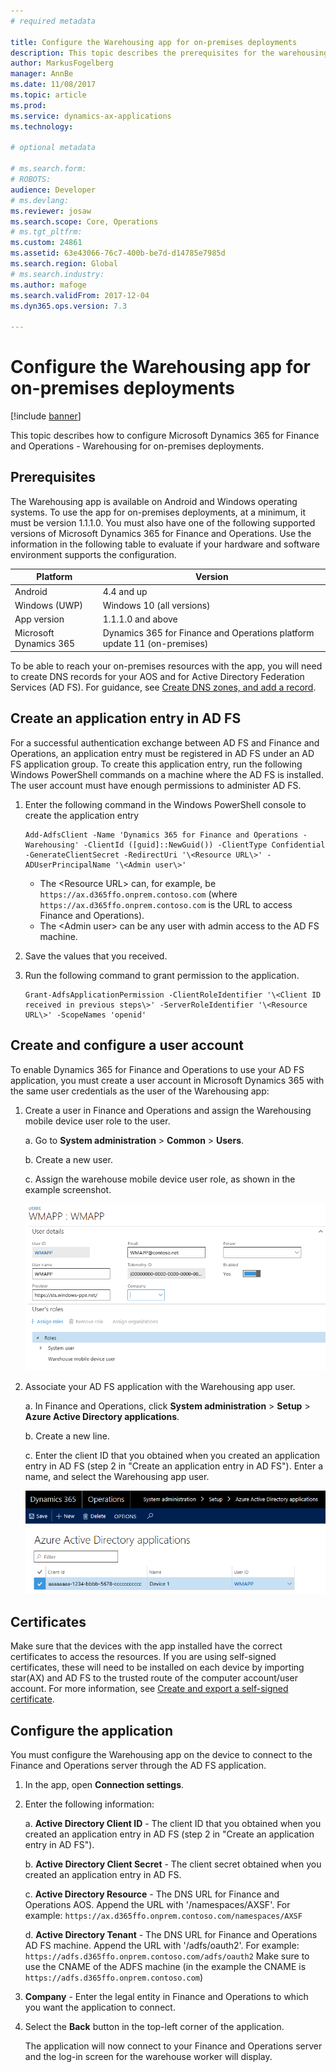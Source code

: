 ```yaml
---
# required metadata

title: Configure the Warehousing app for on-premises deployments
description: This topic describes the prerequisites for the warehousing app for on-premises deployments.
author: MarkusFogelberg
manager: AnnBe
ms.date: 11/08/2017
ms.topic: article
ms.prod: 
ms.service: dynamics-ax-applications
ms.technology: 

# optional metadata

# ms.search.form: 
# ROBOTS: 
audience: Developer
# ms.devlang: 
ms.reviewer: josaw
ms.search.scope: Core, Operations
# ms.tgt_pltfrm: 
ms.custom: 24861
ms.assetid: 63e43066-76c7-400b-be7d-d14785e7985d
ms.search.region: Global
# ms.search.industry: 
ms.author: mafoge
ms.search.validFrom: 2017-12-04
ms.dyn365.ops.version: 7.3

---
```

# Configure the Warehousing app for on-premises deployments

[!include [banner](../includes/banner.md)]

This topic describes how to configure Microsoft Dynamics 365 for Finance and Operations - Warehousing for on-premises deployments.

## Prerequisites
The Warehousing app is available on Android and Windows operating systems. To use the app for on-premises deployments, at a minimum, it must be version 1.1.1.0. You must also have one of the following supported versions of Microsoft Dynamics 365 for Finance and Operations. Use the information in the following table to evaluate if your hardware and software environment supports the configuration.

| Platform               | Version                                                                            |
|------------------------|------------------------------------------------------------------------------------|
| Android                | 4.4 and up                                                                         |
| Windows (UWP)          | Windows 10 (all versions)                                                          |
| App version            | 1.1.1.0 and above                                                                  |
| Microsoft Dynamics 365 | Dynamics 365 for Finance and Operations platform update 11 (on-premises) |

To be able to reach your on-premises resources with the app, you will need to create DNS records for your AOS and for Active Directory Federation Services (AD FS). For guidance, see [Create DNS zones, and add a record](setup-deploy-on-premises-pu12.md#setup).

## Create an application entry in AD FS
For a successful authentication exchange between AD FS and Finance and Operations, an application entry must be registered in AD FS under an AD FS application group. To create this application entry, run the following Windows PowerShell commands on a machine where the AD FS is installed. The user account must have enough permissions to administer AD FS.

1.  Enter the following command in the Windows PowerShell console to create the application entry  
    
        Add-AdfsClient -Name 'Dynamics 365 for Finance and Operations - Warehousing' -ClientId ([guid]::NewGuid()) -ClientType Confidential -GenerateClientSecret -RedirectUri '\<Resource URL\>' -ADUserPrincipalName '\<Admin user\>' 

    - The \<Resource URL\> can, for example, be `https://ax.d365ffo.onprem.contoso.com` (where `https://ax.d365ffo.onprem.contoso.com`
is the URL to access Finance and Operations).
    - The \<Admin user\> can be any user with admin access to the AD FS machine.

2.  Save the values that you received.

3.  Run the following command to grant permission to the application.  
    
        Grant-AdfsApplicationPermission -ClientRoleIdentifier '\<Client ID received in previous steps\>' -ServerRoleIdentifier '\<Resource URL\>' -ScopeNames 'openid'

## Create and configure a user account

To enable Dynamics 365 for Finance and Operations to use your AD FS application, you must create a user account in Microsoft Dynamics 365 with the same user credentials as the user of the Warehousing app:

1.  Create a user in Finance and Operations and assign the Warehousing mobile
    device user role to the user.

    a.  Go to **System administration** \> **Common** \> **Users**.
    
    b.  Create a new user.
    
    c.  Assign the warehouse mobile device user role, as shown in the example
        screenshot.

    ![Create and configure a user](media/wmapp-users.png)

2.  Associate your AD FS application with the Warehousing app user.

    a.  In Finance and Operations, click **System administration** \> **Setup** \> **Azure Active Directory applications**.
    
    b.  Create a new line.
    
    c.  Enter the client ID that you obtained when you created an application entry in AD FS (step 2 in "Create an application entry in AD FS"). Enter a name, and select the Warehousing app user.

    ![Azure Active Drectory applications ](media/azure-active-directory.png)

## Certificates 

Make sure that the devices with the app installed have the correct certificates to access the resources. If you are using self-signed certificates, these will need to be installed on each device by importing star(AX) and AD FS to the trusted route of the computer account/user account. For more information, see [Create and export a self-signed
certificate](https://technet.microsoft.com/en-us/library/ff710475(v=ws.10).aspx).

## Configure the application

You must configure the Warehousing app on the device to connect to the Finance and Operations server through the AD FS application.

1.  In the app, open **Connection settings**.
2.  Enter the following information:

    a.  **Active Directory Client ID** - The client ID that you obtained when  you created an application entry in AD FS (step 2 in "Create an application entry in AD FS").

    b.  **Active Directory Client Secret** - The client secret obtained when you created an application entry in AD FS.

    c.  **Active Directory Resource** - The DNS URL for Finance and Operations AOS. Append the URL with '/namespaces/AXSF'. 
        For example: `https://ax.d365ffo.onprem.contoso.com/namespaces/AXSF`

    d.  **Active Directory Tenant** - The DNS URL for Finance and Operations AD FS machine. Append the URL with '/adfs/oauth2'. 
        For example: `https://adfs.d365ffo.onprem.contoso.com/adfs/oauth2`
        Make sure to use the CNAME of the ADFS machine (in the example the CNAME is `https://adfs.d365ffo.onprem.contoso.com`)

3.  **Company** - Enter the legal entity in Finance and Operations to which you want the application to connect.
4.  Select the **Back** button in the top-left corner of the application.

    The application will now connect to your Finance and Operations server and the log-in screen for the warehouse worker will display.
